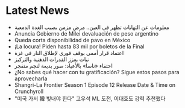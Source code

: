 # Latest News
-  معلومات عن التهابات تظهر في العين.. مرض مزمن يصيب الغدة الدمعية
-  Anuncia Gobierno de Milei devaluación de peso argentino
-  Queda corta disponibilidad de pavo en México
-  ¡La locura! Piden hasta 83 mil por boletos de la Final
-  اعتماد قرار أممي بوقف فوري لإطلاق النار في غزة
-  نبات يعزز القدرات الذهنية والتركيز
-  احتفاء «ناسا» بالأعياد: صور بديعة لنجم متفجر
-  ¿No sabes qué hacer con tu gratificación? Sigue estos pasos para aprovecharla
-  Shangri-La Frontier Season 1 Episode 12 Release Date & Time on Crunchyroll
-  "미국 가서 韓 빛내야 한다" 고우석 ML 도전, 이대호도 강력 추천했다
